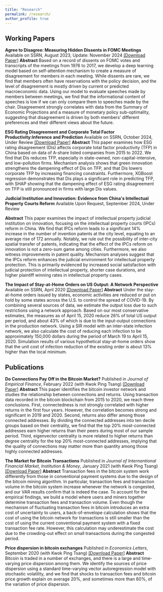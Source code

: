 ```yaml
---
title: "Research"
permalink: /research/
author_profile: true
---
```


## Working Papers
**Agree to Disagree: Measuring Hidden Dissents in FOMC Meetings**
Available on SSRN, August 2023, Update: November 2024
[[Download Paper]](https://ssrn.com/abstract=4546049)
**Abstract** Based on a record of dissents on FOMC votes and transcripts of the meetings from 1976 to 2017, we develop a deep learning model based on self-attention mechanism to create a measure of disagreement for members in each meeting. While dissents are rare, we find that members often have reservations with the policy decision, and the level of disagreement is mostly driven by current or predicted macroeconomic data.  Using our model to evaluate speeches made by members between meetings, we find that the informational content of speeches is low if we can only compare them to speeches made by the chair. Disagreement strongly correlates with data from the Summary of Economic Projections and a measure of monetary policy sub-optimality, suggesting that disagreement is driven by both members' different preferences and their different views about the future.

**ESG Rating Disagreement and Corporate Total Factor Productivity:Inference and Prediction**
Available on SSRN, October 2024, Under Review
[[Download Paper]](https://ssrn.com/abstract=4936528)
**Abstract** This paper examines how ESG rating disagreement (Dis) affects corporate total factor productivity (TFP) in China based on data of A-share listed companies from 2015 to 2022. We find that Dis reduces TFP, especially in state-owned, non-capital-intensive, and low-pollution firms. Mechanism analysis shows that green innovation strengthens the dampening effect of Dis on TFP, and that Dis lowers corporate TFP by increasing financing constraints. Furthermore, XGBoost regression demonstrates that Dis plays a significant role in predicting TFP, with SHAP showing that the dampening effect of ESG rating disagreement on TFP is still pronounced in firms with large Dis values.

**Judicial Institution and Innovation: Evidence from China's Intellectual Property Courts Reform**
Available Upon Request, September 2024, Under Review

**Abstract** This paper examines the impact of intellectual property judicial institution on innovation, focusing on the intellectual property courts (IPCs) reform in China. We find that IPCs reform leads to a significant 14% increase in the number of invention patents at the city level, equating to an average rise of 172 annually. Notably, we rule out the possibility of inter-city spatial transfer of patents, indicating that the effect of the IPCs reform on innovation is not a zero-sum game among cities. Furthermore, we also witness improvements in patent quality. Mechanism analyses suggest that the IPCs reform enhances the judicial environment for intellectual property protection. This is primarily evidenced by increased social satisfaction with judicial protection of intellectual property, shorter case durations, and higher plaintiff winning rates in intellectual property cases.

**The Impact of Stay-at-Home Orders on US Output: A Network Perspective**
Available on SSRN, April 2020
[[Download Paper]](https://ssrn.com/abstract=3571866)
**Abstract** Under the stay-at-home orders issued by states, economic activities are reduced or put on hold by some states across the U.S. to control the spread of COVID-19. By combining several sources of data, we estimate the output loss due to such restrictions using a network approach. Based on our most conservative estimates, the measures as of April 15, 2020 reduce 26% of total US output per period, and about 43% of which is due to the input-output connections in the production network. Using a SIR model with an inter-state infection network, we also calculate the cost of reducing each infection to be approximately 150,000 dollars during the period of March 19 to April 15, 2020. Simulation results of various hypothetical stay-at-home orders show that the unit cost of infection reduction of the existing order is about 13% higher than the local minimum.


## Publications
**Do Connections Pay Off in the Bitcoin Market?**
Published in *Journal of Empirical Finance*, February 2022 (with Kwok Ping Tsang)
[[Download Paper]](https://doi.org/10.1016/j.jempfin.2022.02.001)
**Abstract** This paper identifies the bitcoin investor network and studies the relationship between connections and returns. Using transaction data recorded in the bitcoin blockchain from 2015 to 2020, we reach three conclusions. First, connectedness is not strongly correlated with higher returns in the first four years. However, the correlation becomes strong and significant in 2019 and 2020. Second, returns also differ among those connected addresses. By dividing the connected addresses into ten decile groups based on their centrality, we find that the top 20% most-connected addresses earn higher returns than their peers during most of our sample period. Third, eigenvector centrality is more related to higher returns than degree centrality for the top 20% most-connected addresses, implying that the quality of connections may matter more than quantity among those highly connected addresses.

**The Market for Bitcoin Transactions**
Published in *Journal of Internantional Financial Market, Institution & Money*, January 2021 (with Kwok Ping Tsang)
[[Download Paper]](https://doi.org/10.1016/j.intfin.2021.101282)
**Abstract** Transaction fees in the bitcoin system work differently from those in conventional payment systems due to the design of the bitcoin mining algorithm. In particular, transaction fees and transaction volume in the bitcoin system increase whenever the network is congested, and our VAR results confirm that is indeed the case. To account for the empirical findings, we build a model where users and miners together determine transaction fees and transaction volume. Even though the mechanism of fluctuating transaction fees in bitcoin introduces an extra cost of uncertainty to users, a back-of-envelope calculation shows that the cost of using the bitcoin network for transactions is still smaller than the cost of using the current conventional payment system with a fixed transaction fee rate. However, this calculation may underestimate the cost due to the crowding-out effect on small transactions during the congested period.

**Price dispersion in bitcoin exchanges**
Published in *Economics Letters*, September 2020 (with Kwok Ping Tsang)
[[Download Paper]](https://doi.org/10.1016/j.econlet.2020.109379)
**Abstract** Bitcoin is traded in a number of exchanges, and there is a large and time-varying price dispersion among them. We identify the sources of price dispersion using a standard time-varying vector autoregression model with stochastic volatility, and we find that shocks to transaction fees and bitcoin price growth explain on average 20%, and sometimes more than 60%, of the variation of price dispersion.